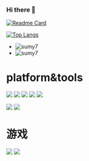### Hi there 👋

<!--
**not-today-hehe/not-today-hehe** is a ✨ _special_ ✨ repository because its `README.md` (this file) appears on your GitHub profile.

Here are some ideas to get you started:

- 🔭 I’m currently working on ...
- 🌱 I’m currently learning ...
- 👯 I’m looking to collaborate on ...
- 🤔 I’m looking for help with ...
- 💬 Ask me about ...
- 📫 How to reach me: ...
- 😄 Pronouns: ...
- ⚡ Fun fact: ...
-->
[![Readme Card](https://github-readme-stats.vercel.app/api?username=not-today-hehe&show_icons=true&title_color=ffffff&icon_color=bb2acf&text_color=daf7dc&bg_color=151515)](https://github.com/anuraghazra/github-readme-stats)

[![Top Langs](https://github-readme-stats.vercel.app/api/top-langs/?username=not-today-hehe&layout=compact&exclude_repo=sumy7.github.io&title_color=ffffff&icon_color=bb2acf&text_color=daf7dc&bg_color=151515)](https://github.com/anuraghazra/github-readme-stats)

+ ![sumy7](https://komarev.com/ghpvc/?username=not-today-hehe)
+ ![sumy7](https://visitor-badge.glitch.me/badge?page_id=not-today-hehe.profile)

# platform&tools
[![](https://img.shields.io/badge/Ubuntu-20.04-292e33?style=flat-square&logo=ubuntu&logoColor=E95420)](https://ubuntu.com/)
[![](https://img.shields.io/badge/windows-10-292e33?style=flat-square&logo=windows&logoColor=ffffff)](https://www.microsoft.com/zh-cn/software-download/windows10)
[![](https://img.shields.io/badge/VisualStudio-2019-292e33?style=flat-square&logo=VisualStudio&logoColor=5C2D91)](https://visualstudio.microsoft.com/zh-hans/)
[![](https://img.shields.io/badge/jetbrains-Clion-292e33?style=flat-square&logo=Clion&logoColor=23cfa3)](https://www.jetbrains.com/zh-cn/clion/)
[![](https://img.shields.io/badge/spyder-292e33?style=flat-square&logo=Spyder-ide&logoColor=8c0000)](https://www.spyder-ide.org/)

[![](https://img.shields.io/badge/c++-292e33?style=flat-square&logo=cplusplus&logoColor=00599C)](https://zh.wikipedia.org/wiki/C%2B%2B)
[![](https://img.shields.io/badge/python-292e33?style=flat-square&logo=python&logoColor=ffda4b)](https://www.python.org/)

# 游戏
[![](https://img.shields.io/badge/playstation4-171a21?style=flat-square&logo=playstation4&logoColor=003791)](https://www.playstation.com/ps4/)
[![](https://img.shields.io/badge/Steam-171a21?style=flat-square&logo=steam&logoColor=000000)](https://store.steampowered.com/)
